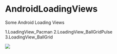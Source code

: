 # AndroidLoadingViews
Some Android Loading Views

1.LoadingView_Pacman
2.LoadingView_BallGridPulse
3.LoadingView_BallGrid

![](https://github.com/chx632996066/AndroidLoadingViews/blob/master/screenshot/LoadingViews.gif)

